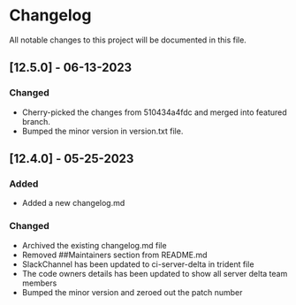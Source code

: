 # Changelog

All notable changes to this project will be documented in this file.

## [12.5.0] - 06-13-2023

### Changed
- Cherry-picked the changes from 510434a4fdc and merged into featured branch.
- Bumped the minor version in version.txt file.

## [12.4.0] - 05-25-2023

### Added

- Added a new changelog.md

### Changed

- Archived the existing changelog.md file
- Removed ##Maintainers section from README.md
- SlackChannel has been updated to ci-server-delta in trident file
- The code owners details has been updated to show all server delta team members
- Bumped the minor version and zeroed out the patch number